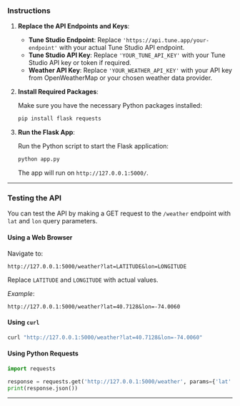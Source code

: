 ### Instructions

1. **Replace the API Endpoints and Keys**:

   - **Tune Studio Endpoint**: Replace `'https://api.tune.app/your-endpoint'` with your actual Tune Studio API endpoint.
   - **Tune Studio API Key**: Replace `'YOUR_TUNE_API_KEY'` with your Tune Studio API key or token if required.
   - **Weather API Key**: Replace `'YOUR_WEATHER_API_KEY'` with your API key from OpenWeatherMap or your chosen weather data provider.

2. **Install Required Packages**:

   Make sure you have the necessary Python packages installed:

   ```bash
   pip install flask requests
   ```

3. **Run the Flask App**:

   Run the Python script to start the Flask application:

   ```bash
   python app.py
   ```

   The app will run on `http://127.0.0.1:5000/`.

---

### Testing the API

You can test the API by making a GET request to the `/weather` endpoint with `lat` and `lon` query parameters.

#### Using a Web Browser

Navigate to:

```
http://127.0.0.1:5000/weather?lat=LATITUDE&lon=LONGITUDE
```

Replace `LATITUDE` and `LONGITUDE` with actual values.

*Example*:

```
http://127.0.0.1:5000/weather?lat=40.7128&lon=-74.0060
```

#### Using `curl`

```bash
curl "http://127.0.0.1:5000/weather?lat=40.7128&lon=-74.0060"
```

#### Using Python Requests

```python
import requests

response = requests.get('http://127.0.0.1:5000/weather', params={'lat': '40.7128', 'lon': '-74.0060'})
print(response.json())
```

---
